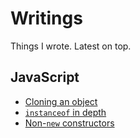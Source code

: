 # Writings

Things I wrote. Latest on top.

## JavaScript

* [Cloning an object](./posts/cloning-an-object.md)
* [`instanceof` in depth](./posts/instanceof-in-depth.md)
* [Non-`new` constructors](./posts/non-new-constructors.md)
